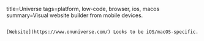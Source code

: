 title=Universe
tags=platform, low-code, browser, ios, macos
summary=Visual website builder from mobile devices.
~~~~~~

[Website](https://www.onuniverse.com/) Looks to be iOS/macOS-specific.
